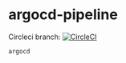 # argocd-pipeline


Circleci  branch:
[![CircleCI](https://circleci.com/gh/githubfoam/argocd-pipeline/tree/dev.svg?style=svg)](https://circleci.com/gh/githubfoam/argocd-pipeline/tree/dev)

~~~~
argocd
~~~~
